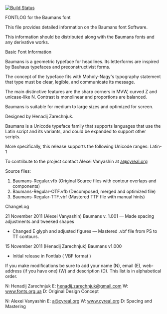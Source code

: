 [![Build Status](https://travis-ci.org/fontdirectory/baumans.svg?branch=master)](https://travis-ci.org/fontdirectory/baumans)

FONTLOG for the Baumans font

This file provides detailed information on the Baumans 
font Software.

This information should be distributed along with the 
Baumans fonts and any derivative works.

Basic Font Information

Baumans is a geometric typeface for headlines.
Its letterforms are inspired by Bauhaus typefaces
and preconstructivist forms.

The concept of the typeface fits with
Moholy-Nagy's typography statement that type
must be clear, legible, and communicate its message.

The main distinctive features are the 
sharp corners in MVW, curved Z and unicase-like N.
Contrast is monolinear and proportions are balanced.

Baumans is suitable for medium to large sizes and optimized for screen.

Designed by Henadij Zarechnjuk.

Baumans is a Unicode typeface family that supports 
languages that use the Latin script and its variants, and 
could be expanded to support other scripts.

More specifically, this release supports the following Unicode
ranges: Latin-1

To contribute to the project contact Alexei Vanyashin at 
a@cyreal.org

Source files:

1. Baumans-Regular.vfb (Original Source files with contour 
   overlaps and components)
2. Baumans-Regular-OTF.vfb (Decomposed, merged 
   and optimized file)
3. Baumans-Regular-TTF.vbf (Mastered TTF file with manual hints)

ChangeLog

21 November 2011 (Alexei Vanyashin) Baumans v. 1.001
— Made spacing adjustments and tweeked shapes
- Changed E glyph and adjusted figures
— Mastered .vbf file from PS to TT contours.

15 November 2011 (Henadij Zarechnjuk) Baumans v1.000
- Initial release in Fontlab ( VBF format )

If you make modifications be sure to add your name (N), 
email (E), web-address (if you have one) (W) and description (D). 
This list is in alphabetical order.

N: Henadij Zarechnjuk
E: henadij.zarechnjuk@gmail.com
W: www.fonts.org.ua
D: Original Design Concept

N: Alexei Vanyashin
E: a@cyreal.org
W: www.cyreal.org
D: Spacing and Mastering

